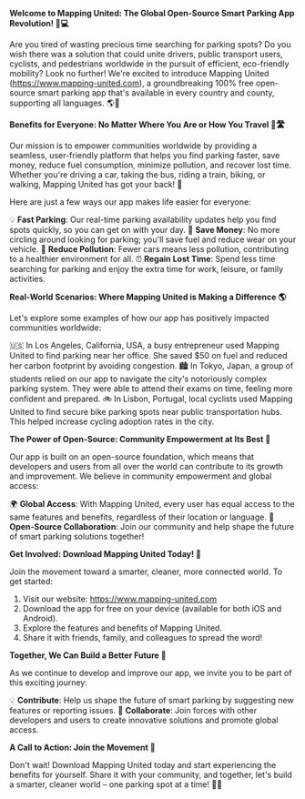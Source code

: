 **Welcome to Mapping United: The Global Open-Source Smart Parking App Revolution! 🚀💻**

Are you tired of wasting precious time searching for parking spots? Do you wish there was a solution that could unite drivers, public transport users, cyclists, and pedestrians worldwide in the pursuit of efficient, eco-friendly mobility? Look no further! We're excited to introduce Mapping United (https://www.mapping-united.com), a groundbreaking 100% free open-source smart parking app that's available in every country and county, supporting all languages. 🌎👥

**Benefits for Everyone: No Matter Where You Are or How You Travel 🚂🛣️**

Our mission is to empower communities worldwide by providing a seamless, user-friendly platform that helps you find parking faster, save money, reduce fuel consumption, minimize pollution, and recover lost time. Whether you're driving a car, taking the bus, riding a train, biking, or walking, Mapping United has got your back! 🌟

Here are just a few ways our app makes life easier for everyone:

💡 **Fast Parking**: Our real-time parking availability updates help you find spots quickly, so you can get on with your day.
💸 **Save Money**: No more circling around looking for parking; you'll save fuel and reduce wear on your vehicle.
🌿 **Reduce Pollution**: Fewer cars means less pollution, contributing to a healthier environment for all.
⏰ **Regain Lost Time**: Spend less time searching for parking and enjoy the extra time for work, leisure, or family activities.

**Real-World Scenarios: Where Mapping United is Making a Difference 🌎**

Let's explore some examples of how our app has positively impacted communities worldwide:

🇺🇸 In Los Angeles, California, USA, a busy entrepreneur used Mapping United to find parking near her office. She saved $50 on fuel and reduced her carbon footprint by avoiding congestion.
🏙️ In Tokyo, Japan, a group of students relied on our app to navigate the city's notoriously complex parking system. They were able to attend their exams on time, feeling more confident and prepared.
🚲 In Lisbon, Portugal, local cyclists used Mapping United to find secure bike parking spots near public transportation hubs. This helped increase cycling adoption rates in the city.

**The Power of Open-Source: Community Empowerment at Its Best 🌟**

Our app is built on an open-source foundation, which means that developers and users from all over the world can contribute to its growth and improvement. We believe in community empowerment and global access:

🌍 **Global Access**: With Mapping United, every user has equal access to the same features and benefits, regardless of their location or language.
💬 **Open-Source Collaboration**: Join our community and help shape the future of smart parking solutions together!

**Get Involved: Download Mapping United Today! 📲**

Join the movement toward a smarter, cleaner, more connected world. To get started:

1. Visit our website: https://www.mapping-united.com
2. Download the app for free on your device (available for both iOS and Android).
3. Explore the features and benefits of Mapping United.
4. Share it with friends, family, and colleagues to spread the word!

**Together, We Can Build a Better Future 🌟**

As we continue to develop and improve our app, we invite you to be part of this exciting journey:

💡 **Contribute**: Help us shape the future of smart parking by suggesting new features or reporting issues.
🤝 **Collaborate**: Join forces with other developers and users to create innovative solutions and promote global access.

**A Call to Action: Join the Movement 🎉**

Don't wait! Download Mapping United today and start experiencing the benefits for yourself. Share it with your community, and together, let's build a smarter, cleaner world – one parking spot at a time! 🌟🚀